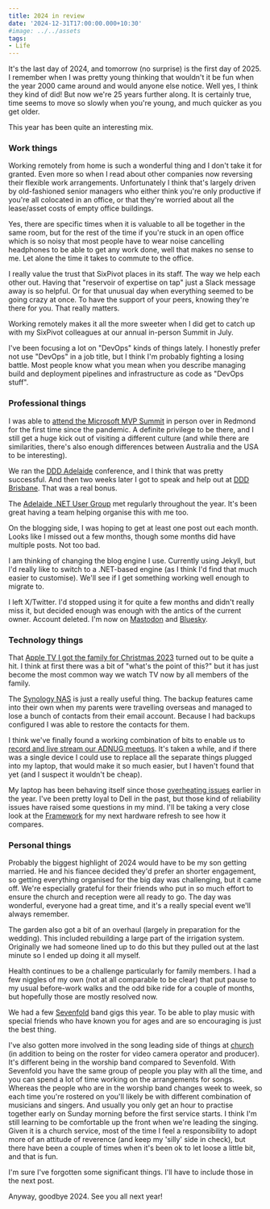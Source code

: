 ```yaml
---
title: 2024 in review
date: '2024-12-31T17:00:00.000+10:30'
#image: ../../assets
tags:
- Life
---
```


It's the last day of 2024, and tomorrow (no surprise) is the first day of 2025. I remember when I was pretty young thinking that wouldn't it be fun when the year 2000 came around and would anyone else notice. Well yes, I think they kind of did! But now we're 25 years further along. It is certainly true, time seems to move so slowly when you're young, and much quicker as you get older.

This year has been quite an interesting mix.

### Work things

Working remotely from home is such a wonderful thing and I don't take it for granted. Even more so when I read about other companies now reversing their flexible work arrangements. Unfortunately I think that's largely driven by old-fashioned senior managers who either think you're only productive if you're all colocated in an office, or that they're worried about all the lease/asset costs of empty office buildings.

Yes, there are specific times when it is valuable to all be together in the same room, but for the rest of the time if you're stuck in an open office which is so noisy that most people have to wear noise cancelling headphones to be able to get any work done, well that makes no sense to me. Let alone the time it takes to commute to the office.

I really value the trust that SixPivot places in its staff. The way we help each other out. Having that "reservoir of expertise on tap" just a Slack message away is so helpful. Or for that unusual day when everything seemed to be going crazy at once. To have the support of your peers, knowing they're there for you. That really matters.

Working remotely makes it all the more sweeter when I did get to catch up with my SixPivot colleagues at our annual in-person Summit in July.

I've been focusing a lot on "DevOps" kinds of things lately. I honestly prefer not use "DevOps" in a job title, but I think I'm probably fighting a losing battle. Most people know what you mean when you describe managing build and deployment pipelines and infrastructure as code as "DevOps stuff".

### Professional things

I was able to [attend the Microsoft MVP Summit](/2024/03/mvp-summit-2024) in person over in Redmond for the first time since the pandemic. A definite privilege to be there, and I still get a huge kick out of visiting a different culture (and while there are similarities, there's also enough differences between Australia and the USA to be interesting).

We ran the [DDD Adelaide](/2024/11/ddd-adelaide-2024) conference, and I think that was pretty successful. And then two weeks later I got to speak and help out at [DDD Brisbane](/2024/12/ddd-brisbane). That was a real bonus.

The [Adelaide .NET User Group](https://www.adnug.net) met regularly throughout the year. It's been great having a team helping organise this with me too.

On the blogging side, I was hoping to get at least one post out each month. Looks like I missed out a few months, though some months did have multiple posts. Not too bad.

I am thinking of changing the blog engine I use. Currently using Jekyll, but I'd really like to switch to a .NET-based engine (as I think I'd find that much easier to customise). We'll see if I get something working well enough to migrate to.

I left X/Twitter. I'd stopped using it for quite a few months and didn't really miss it, but decided enough was enough with the antics of the current owner. Account deleted. I'm now on [Mastodon](https://mastodon.online/@DavidRGardiner) and [Bluesky](https://bsky.app/profile/david.gardiner.net.au).

### Technology things

That [Apple TV I got the family for Christmas 2023](/2023/12/apple-tv-4k) turned out to be quite a hit. I think at first there was a bit of "what's the point of this?" but it has just become the most common way we watch TV now by all members of the family.

The [Synology NAS](/2024/02/wd-red-nas) is just a really useful thing. The backup features came into their own when my parents were travelling overseas and managed to lose a bunch of contacts from their email account. Because I had backups configured I was able to restore the contacts for them.

I think we've finally found a working combination of bits to enable us to [record and live stream our ADNUG meetups](/2024/02/streaming-struggles). It's taken a while, and if there was a single device I could use to replace all the separate things plugged into my laptop, that would make it so much easier, but I haven't found that yet (and I suspect it wouldn't be cheap).

My laptop has been behaving itself since those [overheating issues](/2024/02/hot-laptop) earlier in the year. I've been pretty loyal to Dell in the past, but those kind of reliability issues have raised some questions in my mind. I'll be taking a very close look at the [Framework](https://frame.work/au/en) for my next hardware refresh to see how it compares.

### Personal things

Probably the biggest highlight of 2024 would have to be my son getting married. He and his fiancee decided they'd prefer an shorter engagement, so getting everything organised for the big day was challenging, but it came off. We're especially grateful for their friends who put in so much effort to ensure the church and reception were all ready to go. The day was wonderful, everyone had a great time, and it's a really special event we'll always remember.

The garden also got a bit of an overhaul (largely in preparation for the wedding). This included rebuilding a large part of the irrigation system. Originally we had someone lined up to do this but they pulled out at the last minute so I ended up doing it all myself.

Health continues to be a challenge particularly for family members. I had a few niggles of my own (not at all comparable to be clear) that put pause to my usual before-work walks and the odd bike ride for a couple of months, but hopefully those are mostly resolved now.

We had a few [Sevenfold](https://www.sevenfoldband.com) band gigs this year. To be able to play music with special friends who have known you for ages and are so encouraging is just the best thing.

I've also gotten more involved in the song leading side of things at [church](https://welcome.seedschurch.org/) (in addition to being on the roster for video camera operator and producer). It's different being in the worship band compared to Sevenfold. With Sevenfold you have the same group of people you play with all the time, and you can spend a lot of time working on the arrangements for songs. Whereas the people who are in the worship band changes week to week, so each time you're rostered on you'll likely be with different combination of musicians and singers. And usually you only get an hour to practise together early on Sunday morning before the first service starts. I think I'm still learning to be comfortable up the front when we're leading the singing. Given it is a church service, most of the time I feel a responsibility to adopt more of an attitude of reverence (and keep my 'silly' side in check), but there have been a couple of times when it's been ok to let loose a little bit, and that is fun.

I'm sure I've forgotten some significant things. I'll have to include those in the next post.

Anyway, goodbye 2024. See you all next year!
